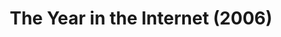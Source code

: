 ---
ee_id_thing: '23'
site: '1'
type: '2'
inv_num: 2006-020
url: 2006-020-the-year-in-the-internet
title: The Year in the Internet (2006)
year: '2006'
display_year: '2006'
medium: Website
dims: ''
pitch: "​Best of the year lists by various Internet people."
ps: ''
live_url: http://www.burncopy.com/year_in_the_internet_06.html
related: "[22] 2005-025 The Year in the Internet (2005) - 2005-025-the-year-in-the-internet"
youtube: ''
related_code: ''
imgs: The_Year_in_the_Internet_2006_020_screenshot_database_IH.jpg
subheading: ''
download: ''
add_credit: Michael Bell Smith
commission: ''
layout: things-i-made
---